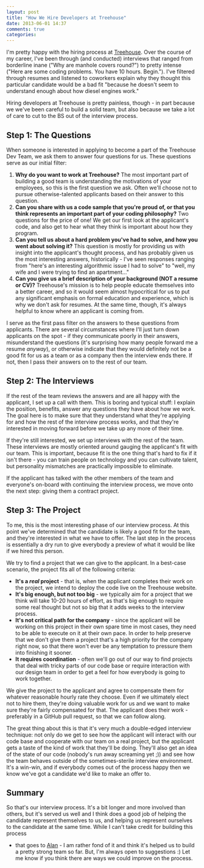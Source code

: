 ```yaml
---
layout: post
title: "How We Hire Developers at Treehouse"
date: 2013-06-01 14:37
comments: true
categories:
---
```


I'm pretty happy with the hiring process at
[Treehouse](http://teamtreehouse.com). Over the course of my
career, I've been through (and conducted) interviews that ranged from
borderline inane ("Why are manhole covers round?") to pretty intense ("Here are
some coding problems. You have 10 hours. Begin."). I've filtered through resumes
and listened to coworkers explain why they thought this particular candidate
would be a bad fit "because he doesn't seem to understand enough about how
diesel engines work."

Hiring developers at Treehouse is pretty painless, though - in part because we
we've been careful to build a solid team, but also because we take a lot of care
to cut to the BS out of the interview process.
<!-- more -->
## Step 1: The Questions
When someone is interested in applying to become a part of the Treehouse Dev
Team, we ask them to answer four questions for us. These questions serve as our
initial filter:

1. __Why do you want to work at Treehouse?__ The most important part of building
   a good team is understanding the motivations of your employees, so this is
   the first question we ask. Often we'll choose not to pursue
   otherwise-talented applicants based on their answer to this question.
2. __Can you share with us a code sample that you're proud of, or that you think
   represents an important part of your coding philosophy?__ Two questions for
   the price of one! We get our first look at the applicant's code, and also get
   to hear what they think is important about how they program.
3. __Can you tell us about a hard problem you've had to solve, and how you went
   about solving it?__ This question is mostly for providing us with insight
   into the applicant's thought process, and has probably given us the most
   interesting answers, historically - I've seen responses ranging from "here's
   an interesting algorithmic issue I had to solve" to "well, my wife and I were
   trying to find an apartment..."
4. __Can you give us a brief description of your background (NOT a resume or
   CV)?__ Treehouse's mission is to help people educate themselves into a better
   career, and so it would seem almost hypocritical for us to put any
   significant emphasis on formal education and experience, which is why we
   don't ask for resumes. At the same time, though, it's always helpful to know
   where an applicant is coming from.

I serve as the first pass filter on the answers to these questions from
applicants. There are several circumstances where I'll just turn down applicants
on the spot - if they communicate poorly in their answers, misunderstand the
questions (it's surprising how many people forward me a resume _anyway_), or
otherwise indicate that they would definitely not be a good fit for us as a team
or as a company then the interview ends there. If not, then I pass their answers
on to the rest of our team.

## Step 2: The Interviews
If the rest of the team reviews the answers and are all happy with the
applicant, I set up a call with them. This is boring and typical stuff:
I explain the position, benefits, answer any questions they have about how we
work. The goal here is to make sure that they understand what they're applying
for and how the rest of the interview process works, and that they're interested
in moving forward before we take up any more of their time.

If they're still interested, we set up interviews with the rest of the team.
These interviews are mostly oriented around gauging the applicant's fit with our
team. This is important, because fit is the one thing that's hard to fix if it
isn't there - you can train people on technology and you can cultivate talent,
but personality mismatches are practically impossible to eliminate.

If the applicant has talked with the other members of the team and everyone's on-board
with continuing the interview process, we move onto the next step: giving them
a contract project.

## Step 3: The Project
To me, this is the most interesting phase of our interview process. At this
point we've determined that the candidate is likely a good fit for the team, and
they're interested in what we have to offer. The last step in the process is
essentially a dry run to give everybody a preview of what it would be like if we
hired this person.

We try to find a project that we can give to the applicant. In a best-case
scenario, the project fits all of the following criteria:

* __It's a _real_ project__ - that is, when the applicant completes their work on
  the project, we intend to deploy the code live on the Treehouse website.
* __It's big enough, but not too big__ - we typically aim for a project that we
  think will take 10-20 hours of effort, as that's big enough to require some
  real thought but not so big that it adds weeks to the interview process.
* __It's not critical path for the company__ - since the applicant will be
  working on this project in their own spare time in most cases, they need to be
  able to execute on it at their own pace. In order to help preserve that we
  don't give them a project that's a high priority for the company right now, so
  that there won't ever be any temptation to pressure them into finishing it
  sooner.
* __It requires coordination__ - often we'll go out of our way to find projects
  that deal with tricky parts of our code base or require interaction with our
  design team in order to get a feel for how everybody is going to work
  together.

We give the project to the applicant and agree to compensate them for whatever
reasonable hourly rate they choose. Even if we ultimately elect not to hire
them, they're doing valuable work for us and we want to make sure they're fairly
compensated for that. The applicant does their work - preferably in a GitHub
pull request, so that we can follow along.

The great thing about this is that it's very much a double-edged interview
technique: not only do we get to see how the applicant will interact with our
code base and cooperate with our team on a real project, but the applicant
gets a taste of the kind of work that they'll be doing. They'll also get an idea
of the state of our code (nobody's run away screaming yet ;)) and see how the
team behaves outside of the sometimes-sterile interview environment. It's
a win-win, and if everybody comes out of the process happy then we know we've
got a candidate we'd like to make an offer to.

## Summary
So that's our interview process. It's a bit longer and more involved than
others, but it's served us well and I think does a good job of helping the
candidate represent themselves to us, and helping us represent ourselves to the
candidate at the same time. While I can't take credit for building this process
- that goes to [Alan](http://twitter.com/commondream) - I am rather fond of it
and think it's helped us to build a pretty strong team so far. But, I'm always
open to suggestions :) Let me know if you think there are ways we could improve
on the process.
